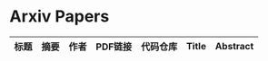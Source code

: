 # Arxiv Papers

| 标题  | 摘要 | 作者 | PDF链接 | 代码仓库 | Title | Abstract | 
|-------|---------|----------|-----------|------------------|--------------------|---------|
